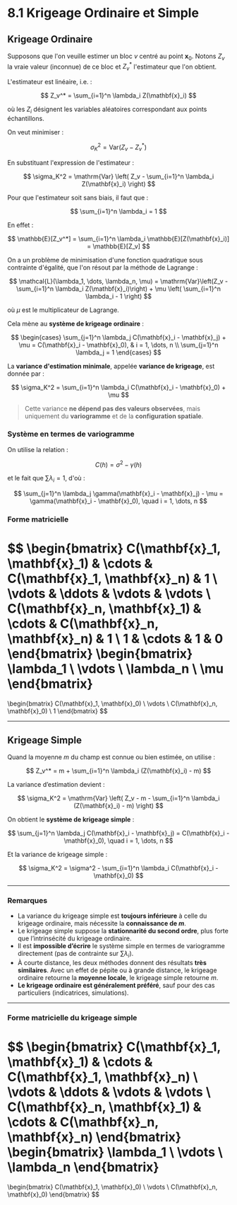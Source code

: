 # 8.1 Krigeage Ordinaire et Simple

## Krigeage Ordinaire

Supposons que l'on veuille estimer un bloc $v$ centré au point $\mathbf{x}_0$. Notons $Z_v$ la vraie valeur (inconnue) de ce bloc et $Z_v^*$ l'estimateur que l'on obtient.

L'estimateur est linéaire, i.e. :

$$
Z_v^* = \sum_{i=1}^n \lambda_i Z(\mathbf{x}_i)
$$

où les $Z_i$ désignent les variables aléatoires correspondant aux points échantillons.

On veut minimiser :

$$
\sigma_K^2 = \mathrm{Var}(Z_v - Z_v^*)
$$

En substituant l'expression de l'estimateur :

$$
\sigma_K^2 = \mathrm{Var} \left( Z_v - \sum_{i=1}^n \lambda_i Z(\mathbf{x}_i) \right)
$$

Pour que l'estimateur soit sans biais, il faut que :

$$
\sum_{i=1}^n \lambda_i = 1
$$

En effet :

$$
\mathbb{E}[Z_v^*] = \sum_{i=1}^n \lambda_i \mathbb{E}[Z(\mathbf{x}_i)] = \mathbb{E}[Z_v]
$$

On a un problème de minimisation d'une fonction quadratique sous contrainte d'égalité, que l'on résout par la méthode de Lagrange :

$$
\mathcal{L}(\lambda_1, \dots, \lambda_n, \mu) = \mathrm{Var}\left(Z_v - \sum_{i=1}^n \lambda_i Z(\mathbf{x}_i)\right) + \mu \left( \sum_{i=1}^n \lambda_i - 1 \right)
$$

où $\mu$ est le multiplicateur de Lagrange.

Cela mène au **système de krigeage ordinaire** :

$$
\begin{cases}
\sum_{j=1}^n \lambda_j C(\mathbf{x}_i - \mathbf{x}_j) + \mu = C(\mathbf{x}_i - \mathbf{x}_0), & i = 1, \dots, n \\
\sum_{j=1}^n \lambda_j = 1
\end{cases}
$$

La **variance d'estimation minimale**, appelée **variance de krigeage**, est donnée par :

$$
\sigma_K^2 = \sum_{i=1}^n \lambda_i C(\mathbf{x}_i - \mathbf{x}_0) + \mu
$$

> Cette variance **ne dépend pas des valeurs observées**, mais uniquement du **variogramme** et de la **configuration spatiale**.

### Système en termes de variogramme

On utilise la relation :

$$
C(h) = \sigma^2 - \gamma(h)
$$

et le fait que $\sum \lambda_i = 1$, d'où :

$$
\sum_{j=1}^n \lambda_j \gamma(\mathbf{x}_i - \mathbf{x}_j) - \mu = \gamma(\mathbf{x}_i - \mathbf{x}_0), \quad i = 1, \dots, n
$$

### Forme matricielle

$$
\begin{bmatrix}
C(\mathbf{x}_1, \mathbf{x}_1) & \cdots & C(\mathbf{x}_1, \mathbf{x}_n) & 1 \\
\vdots & \ddots & \vdots & \vdots \\
C(\mathbf{x}_n, \mathbf{x}_1) & \cdots & C(\mathbf{x}_n, \mathbf{x}_n) & 1 \\
1 & \cdots & 1 & 0
\end{bmatrix}
\begin{bmatrix}
\lambda_1 \\
\vdots \\
\lambda_n \\
\mu
\end{bmatrix}
=
\begin{bmatrix}
C(\mathbf{x}_1, \mathbf{x}_0) \\
\vdots \\
C(\mathbf{x}_n, \mathbf{x}_0) \\
1
\end{bmatrix}
$$

---

## Krigeage Simple

Quand la moyenne $m$ du champ est connue ou bien estimée, on utilise :

$$
Z_v^* = m + \sum_{i=1}^n \lambda_i (Z(\mathbf{x}_i) - m)
$$

La variance d’estimation devient :

$$
\sigma_K^2 = \mathrm{Var} \left( Z_v - m - \sum_{i=1}^n \lambda_i (Z(\mathbf{x}_i) - m) \right)
$$

On obtient le **système de krigeage simple** :

$$
\sum_{j=1}^n \lambda_j C(\mathbf{x}_i - \mathbf{x}_j) = C(\mathbf{x}_i - \mathbf{x}_0), \quad i = 1, \dots, n
$$

Et la variance de krigeage simple :

$$
\sigma_K^2 = \sigma^2 - \sum_{i=1}^n \lambda_i C(\mathbf{x}_i - \mathbf{x}_0)
$$

---

### Remarques

- La variance du krigeage simple est **toujours inférieure** à celle du krigeage ordinaire, mais nécessite la **connaissance de $m$**.
- Le krigeage simple suppose la **stationnarité du second ordre**, plus forte que l’intrinsécité du krigeage ordinaire.
- Il est **impossible d’écrire** le système simple en termes de variogramme directement (pas de contrainte sur $\sum \lambda_i$).
- À courte distance, les deux méthodes donnent des résultats **très similaires**. Avec un effet de pépite ou à grande distance, le krigeage ordinaire retourne la **moyenne locale**, le krigeage simple retourne $m$.
- **Le krigeage ordinaire est généralement préféré**, sauf pour des cas particuliers (indicatrices, simulations).

---

### Forme matricielle du krigeage simple

$$
\begin{bmatrix}
C(\mathbf{x}_1, \mathbf{x}_1) & \cdots & C(\mathbf{x}_1, \mathbf{x}_n) \\
\vdots & \ddots & \vdots & \vdots \\
C(\mathbf{x}_n, \mathbf{x}_1) & \cdots & C(\mathbf{x}_n, \mathbf{x}_n)
\end{bmatrix}
\begin{bmatrix}
\lambda_1 \\
\vdots \\
\lambda_n 
\end{bmatrix}
=
\begin{bmatrix}
C(\mathbf{x}_1, \mathbf{x}_0) \\
\vdots \\
C(\mathbf{x}_n, \mathbf{x}_0)
\end{bmatrix}
$$
